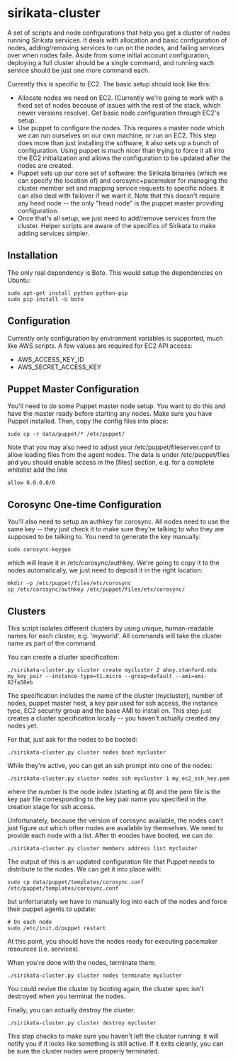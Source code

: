 sirikata-cluster
================

A set of scripts and node configurations that help you get a cluster
of nodes running Sirikata services. It deals with allocation and basic
configuration of nodes, adding/removing services to run on the nodes,
and failing services over when nodes faile. Aside from some initial
account configuration, deploying a full cluster should be a single
command, and running each service should be just one more command
each.

Currently this is specific to EC2. The basic setup should look like
this:

* Allocate nodes we need on EC2. (Currently we're going to work with a
  fixed set of nodes because of issues with the rest of the stack,
  which newer versions resolve). Get basic node configuration through
  EC2's setup.
* Use puppet to configure the nodes. This requires a master node which
  we can run ourselves on our own machine, or run on EC2. This step
  does more than just installing the software, it also sets up a bunch
  of configuration. Using puppet is much nicer than trying to force it
  all into the EC2 initialization and allows the configuration to be
  updated after the nodes are created.
* Puppet sets up our core set of software: the Sirikata binaries
  (which we can specify the location of) and corosync+pacemaker for
  managing the cluster member set and mapping service requests to
  specific ndoes. It can also deal with failover if we want it. Note
  that this doesn't require any head node -- the only "head node" is
  the puppet master providing configuration.
* Once that's all setup, we just need to add/remove services from the
  cluster. Helper scripts are aware of the specifics of Sirikata to
  make adding services simpler.


Installation
------------

The only real dependency is Boto. This would setup the dependencies on
Ubuntu:

    sudo apt-get install python python-pip
    sudo pip install -U boto


Configuration
-------------

Currently only configuration by environment variables is supported,
much like AWS scripts. A few values are required for EC2 API access:

* AWS_ACCESS_KEY_ID
* AWS_SECRET_ACCESS_KEY


Puppet Master Configuration
---------------------------

You'll need to do some Puppet master node setup. You want to do this
and have the master ready before starting any nodes. Make sure you
have Puppet installed. Then, copy the config files into place:

    sudo cp -r data/puppet/* /etc/puppet/

Note that you may also need to adjust your /etc/puppet/fileserver.conf
to allow loading files from the agent nodes. The data is under
/etc/puppet/files and you should enable access in the [files] section,
e.g. for a complete whitelist add the line

    allow 0.0.0.0/0


Corosync One-time Configuration
-------------------------------

You'll also need to setup an authkey for corosync. All nodes need to
use the same key -- they just check it to make sure they're talking to
who they are supposed to be talking to. You need to generate the key
manually:

    sudo corosync-keygen

which will leave it in /etc/corosync/authkey. We're going to copy it
to the nodes automatically, we just need to deposit it in the right
location:

    mkdir -p /etc/puppet/files/etc/corosync
    cp /etc/corosync/authkey /etc/puppet/files/etc/corosync/



Clusters
--------

This script isolates different clusters by using unique,
human-readable names for each cluster, e.g. 'myworld'. All commands
will take the cluster name as part of the command.

You can create a cluster specification:

    ./sirikata-cluster.py cluster create mycluster 2 ahoy.stanford.edu my_key_pair --instance-type=t1.micro --group=default --ami=ami-82fa58eb

The specification includes the name of the cluster (mycluster), number
of nodes, puppet master host, a key pair used for ssh access, the
instance type, EC2 security group and the base AMI to install on. This
step just creates a cluster specification locally -- you haven't
actually created any nodes yet.

For that, just ask for the nodes to be booted:

    ./sirikata-cluster.py cluster nodes boot mycluster

While they're active, you can get an ssh prompt into one of the nodes:

    ./sirikata-cluster.py cluster nodes ssh mycluster 1 my_ec2_ssh_key.pem

where the number is the node index (starting at 0) and the pem file is
the key pair file corresponding to the key pair name you specified in
the creation stage for ssh access.


Unfortunately, because the version of corosync available, the nodes
can't just figure out which other nodes are available by
themselves. We need to provide each node with a list. After th enodes
have booted, we can do:

    ./sirikata-cluster.py cluster members address list mycluster

The output of this is an updated configuration file that Puppet needs
to distribute to the nodes. We can get it into place with:

    sudo cp data/puppet/templates/corosync.conf /etc/puppet/templates/corosync.conf

but unfortunately we have to manually log into each of the nodes and
force their puppet agents to update:

    # On each node
    sudo /etc/init.d/puppet restart

At this point, you should have the nodes ready for executing pacemaker
resources (i.e. services).

When you're done with the nodes, terminate them:

    ./sirikata-cluster.py cluster nodes terminate mycluster

You could revive the cluster by booting again, the cluster spec isn't
destroyed when you terminat the nodes.

Finally, you can actually destroy the cluster.

    ./sirikata-cluster.py cluster destroy mycluster

This step checks to make sure you haven't left the cluster running: it
will notify you if it looks like something is still active. If it
exits cleanly, you can be sure the cluster nodes were properly
terminated.
